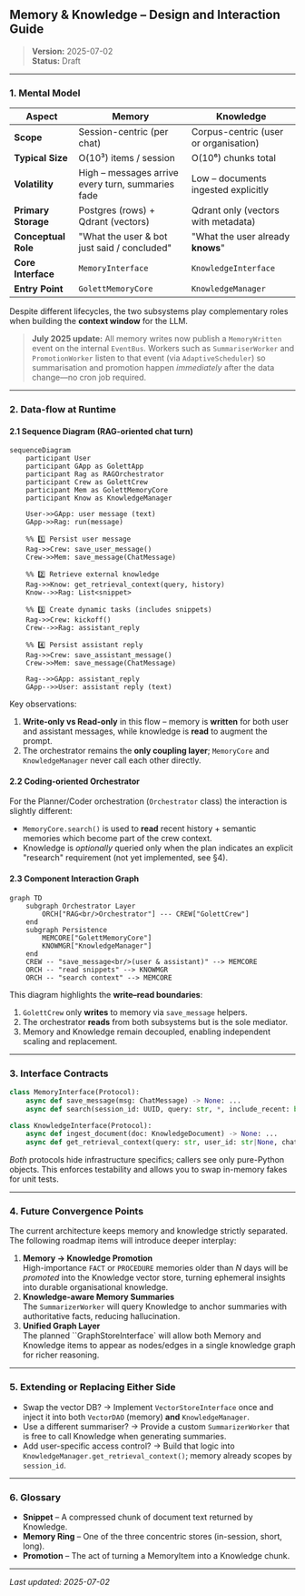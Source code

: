 ## Memory & Knowledge – Design and Interaction Guide

> **Version:** 2025-07-02  
> **Status:** Draft

---

### 1. Mental Model

| Aspect | Memory | Knowledge |
|--------|--------|-----------|
| **Scope** | Session-centric (per chat) | Corpus-centric (user or organisation) |
| **Typical Size** | O(10³) items / session | O(10⁶) chunks total |
| **Volatility** | High – messages arrive every turn, summaries fade | Low – documents ingested explicitly |
| **Primary Storage** | Postgres (rows) + Qdrant (vectors) | Qdrant only (vectors with metadata) |
| **Conceptual Role** | "What the user & bot just said / concluded" | "What the user already **knows**" |
| **Core Interface** | `MemoryInterface` | `KnowledgeInterface` |
| **Entry Point** | `GolettMemoryCore` | `KnowledgeManager` |

Despite different lifecycles, the two subsystems play complementary roles when
building the **context window** for the LLM.

> **July 2025 update:** All memory writes now publish a `MemoryWritten` event
> on the internal `EventBus`.  Workers such as `SummariserWorker` and
> `PromotionWorker` listen to that event (via `AdaptiveScheduler`) so
> summarisation and promotion happen *immediately* after the data change—no
> cron job required.

---

### 2. Data-flow at Runtime

#### 2.1 Sequence Diagram (RAG-oriented chat turn)

```mermaid
sequenceDiagram
    participant User
    participant GApp as GolettApp
    participant Rag as RAGOrchestrator
    participant Crew as GolettCrew
    participant Mem as GolettMemoryCore
    participant Know as KnowledgeManager

    User->>GApp: user message (text)
    GApp->>Rag: run(message)

    %% 1️⃣ Persist user message
    Rag->>Crew: save_user_message()
    Crew->>Mem: save_message(ChatMessage)

    %% 2️⃣ Retrieve external knowledge
    Rag->>Know: get_retrieval_context(query, history)
    Know-->>Rag: List<snippet>

    %% 3️⃣ Create dynamic tasks (includes snippets)
    Rag->>Crew: kickoff()
    Crew-->>Rag: assistant_reply

    %% 4️⃣ Persist assistant reply
    Rag->>Crew: save_assistant_message()
    Crew->>Mem: save_message(ChatMessage)

    Rag-->>GApp: assistant_reply
    GApp-->>User: assistant reply (text)
```

Key observations:

1. **Write-only vs Read-only** in this flow – memory is **written** for both user
   and assistant messages, while knowledge is **read** to augment the prompt.
2. The orchestrator remains the **only coupling layer**; `MemoryCore` and
   `KnowledgeManager` never call each other directly.

#### 2.2 Coding-oriented Orchestrator

For the Planner/Coder orchestration (`Orchestrator` class) the interaction is
slightly different:

* `MemoryCore.search()` is used to **read** recent history + semantic memories
  which become part of the crew context.
* Knowledge is *optionally* queried only when the plan indicates an explicit
  "research" requirement (not yet implemented, see §4).

#### 2.3 Component Interaction Graph

```mermaid
graph TD
    subgraph Orchestrator Layer
        ORCH["RAG<br/>Orchestrator"] --- CREW["GolettCrew"]
    end
    subgraph Persistence
        MEMCORE["GolettMemoryCore"]
        KNOWMGR["KnowledgeManager"]
    end
    CREW -- "save_message<br/>(user & assistant)" --> MEMCORE
    ORCH -- "read snippets" --> KNOWMGR
    ORCH -- "search context" --> MEMCORE
```

This diagram highlights the **write–read boundaries**:

1. `GolettCrew` only **writes** to memory via `save_message` helpers.
2. The orchestrator **reads** from both subsystems but is the sole mediator.
3. Memory and Knowledge remain decoupled, enabling independent scaling and replacement.

---

### 3. Interface Contracts

```python
class MemoryInterface(Protocol):
    async def save_message(msg: ChatMessage) -> None: ...
    async def search(session_id: UUID, query: str, *, include_recent: bool=True) -> ContextBundle: ...

class KnowledgeInterface(Protocol):
    async def ingest_document(doc: KnowledgeDocument) -> None: ...
    async def get_retrieval_context(query: str, user_id: str|None, chat_history: List[ChatMessage]|None, top_k: int=5) -> List[str]: ...
```

*Both* protocols hide infrastructure specifics; callers see only pure-Python
objects. This enforces testability and allows you to swap in-memory fakes for
unit tests.

---

### 4. Future Convergence Points

The current architecture keeps memory and knowledge strictly separated. The
following roadmap items will introduce deeper interplay:

1. **Memory → Knowledge Promotion**  
   High-importance `FACT` or `PROCEDURE` memories older than _N_ days will be
   *promoted* into the Knowledge vector store, turning ephemeral insights into
   durable organisational knowledge.
2. **Knowledge-aware Memory Summaries**  
   The `SummarizerWorker` will query Knowledge to anchor summaries with
   authoritative facts, reducing hallucination.
3. **Unified Graph Layer**  
   The planned ``GraphStoreInterface` will allow both Memory and Knowledge items
   to appear as nodes/edges in a single knowledge graph for richer reasoning.

---

### 5. Extending or Replacing Either Side

* Swap the vector DB? → Implement `VectorStoreInterface` once and inject it into
  both `VectorDAO` (memory) **and** `KnowledgeManager`.
* Use a different summariser? → Provide a custom `SummarizerWorker` that is free
  to call Knowledge when generating summaries.
* Add user-specific access control? → Build that logic into
  `KnowledgeManager.get_retrieval_context()`; memory already scopes by
  `session_id`.

---

### 6. Glossary

* **Snippet** – A compressed chunk of document text returned by Knowledge.  
* **Memory Ring** – One of the three concentric stores (in-session, short, long).  
* **Promotion** – The act of turning a MemoryItem into a Knowledge chunk.

---

_Last updated: 2025-07-02_ 